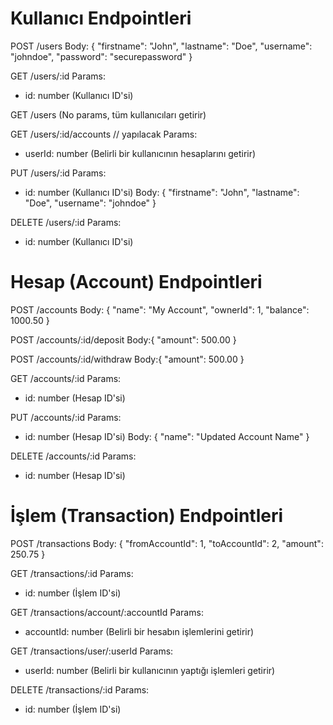 
# Kullanıcı Endpointleri
POST /users
Body:
{
  "firstname": "John",
  "lastname": "Doe",
  "username": "johndoe",
  "password": "securepassword"
}

GET /users/:id
Params:
- id: number (Kullanıcı ID'si)

GET /users
(No params, tüm kullanıcıları getirir)

GET /users/:id/accounts // yapılacak
Params:
- userId: number (Belirli bir kullanıcının hesaplarını getirir)


PUT /users/:id
Params:
- id: number (Kullanıcı ID'si)
Body:
{
  "firstname": "John",
  "lastname": "Doe",
  "username": "johndoe"
}

DELETE /users/:id
Params:
- id: number (Kullanıcı ID'si)


# Hesap (Account) Endpointleri
POST /accounts
Body:
{
  "name": "My Account",
  "ownerId": 1,
  "balance": 1000.50
}

POST /accounts/:id/deposit
Body:{
  "amount": 500.00
}

POST /accounts/:id/withdraw
Body:{
  "amount": 500.00
}

GET /accounts/:id
Params:
- id: number (Hesap ID'si)


PUT /accounts/:id
Params:
- id: number (Hesap ID'si)
Body:
{
  "name": "Updated Account Name"
}

DELETE /accounts/:id
Params:
- id: number (Hesap ID'si)


# İşlem (Transaction) Endpointleri
POST /transactions
Body:
{
  "fromAccountId": 1,
  "toAccountId": 2,
  "amount": 250.75
}

GET /transactions/:id
Params:
- id: number (İşlem ID'si)

GET /transactions/account/:accountId
Params:
- accountId: number (Belirli bir hesabın işlemlerini getirir)

GET /transactions/user/:userId
Params:
- userId: number (Belirli bir kullanıcının yaptığı işlemleri getirir)

DELETE /transactions/:id
Params:
- id: number (İşlem ID'si)
```